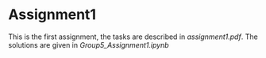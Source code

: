 # Assignment1
This is the first assignment, the tasks are described in *assignment1.pdf*. The solutions are given in *Group5_Assignment1.ipynb*